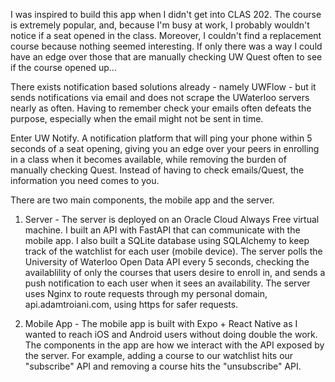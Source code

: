 I was inspired to build this app when I didn't get into CLAS 202. The course is extremely popular, and, because I'm busy at work, I probably wouldn't notice if a seat opened in the class. Moreover, I couldn't find a replacement course because nothing seemed interesting. If only there was a way I could have an edge over those that are manually checking UW Quest often to see if the course opened up...

There exists notification based solutions already - namely UWFlow - but it sends notifications via email and does not scrape the UWaterloo servers nearly as often. Having to remember check your emails often defeats the purpose, especially when the email might not be sent in time.

Enter UW Notify. A notification platform that will ping your phone within 5 seconds of a seat opening, giving you an edge over your peers in enrolling in a class when it becomes available, while removing the burden of manually checking Quest. Instead of having to check emails/Quest, the information you need comes to you.

There are two main components, the mobile app and the server.

1. Server - The server is deployed on an Oracle Cloud Always Free virtual machine. I built an API with FastAPI that can communicate with the mobile app. I also built a SQLite database using SQLAlchemy to keep track of the watchlist for each user (mobile device). The server polls the University of Waterloo Open Data API every 5 seconds, checking the availablility of only the courses that users desire to enroll in, and sends a push notification to each user when it sees an availability. The server uses Nginx to route requests through my personal domain, api.adamtroiani.com, using https for safer requests.

2. Mobile App - The mobile app is built with Expo + React Native as I wanted to reach iOS and Android users without doing double the work. The components in the app are how we interact with the API exposed by the server. For example, adding a course to our watchlist hits our "subscribe" API and removing a course hits the "unsubscribe" API.
